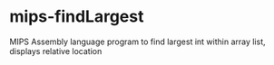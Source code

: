 # mips-findLargest
MIPS Assembly language program to find largest int within array list, displays relative location
